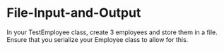 # File-Input-and-Output
In your TestEmployee class, create 3 employees and store them in a file. Ensure that you serialize your Employee class to allow for this.
